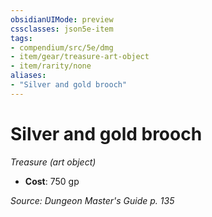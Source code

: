 ```yaml
---
obsidianUIMode: preview
cssclasses: json5e-item
tags:
- compendium/src/5e/dmg
- item/gear/treasure-art-object
- item/rarity/none
aliases: 
- "Silver and gold brooch"
---
```

# Silver and gold brooch
*Treasure (art object)*  

- **Cost**: 750 gp

*Source: Dungeon Master's Guide p. 135*